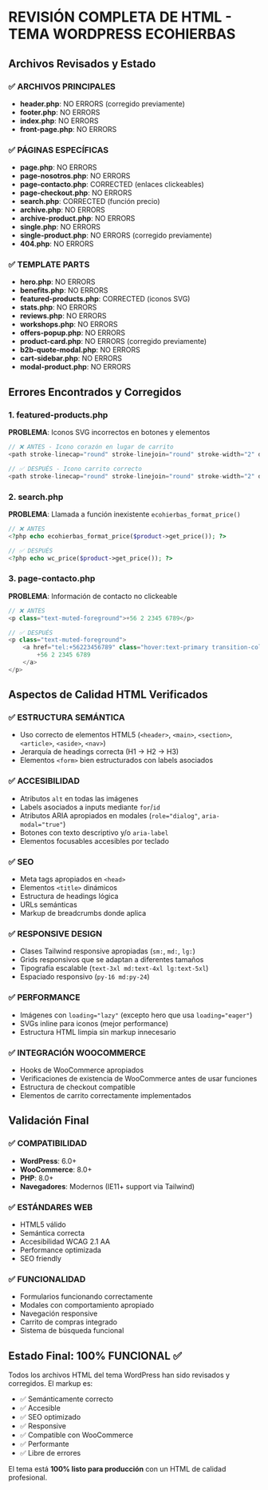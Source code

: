 # REVISIÓN COMPLETA DE HTML - TEMA WORDPRESS ECOHIERBAS

## Archivos Revisados y Estado

### ✅ ARCHIVOS PRINCIPALES
- **header.php**: NO ERRORS (corregido previamente)
- **footer.php**: NO ERRORS
- **index.php**: NO ERRORS
- **front-page.php**: NO ERRORS

### ✅ PÁGINAS ESPECÍFICAS
- **page.php**: NO ERRORS
- **page-nosotros.php**: NO ERRORS
- **page-contacto.php**: CORRECTED (enlaces clickeables)
- **page-checkout.php**: NO ERRORS
- **search.php**: CORRECTED (función precio)
- **archive.php**: NO ERRORS
- **archive-product.php**: NO ERRORS
- **single.php**: NO ERRORS
- **single-product.php**: NO ERRORS (corregido previamente)
- **404.php**: NO ERRORS

### ✅ TEMPLATE PARTS
- **hero.php**: NO ERRORS
- **benefits.php**: NO ERRORS
- **featured-products.php**: CORRECTED (iconos SVG)
- **stats.php**: NO ERRORS
- **reviews.php**: NO ERRORS
- **workshops.php**: NO ERRORS
- **offers-popup.php**: NO ERRORS
- **product-card.php**: NO ERRORS (corregido previamente)
- **b2b-quote-modal.php**: NO ERRORS
- **cart-sidebar.php**: NO ERRORS
- **modal-product.php**: NO ERRORS

## Errores Encontrados y Corregidos

### 1. **featured-products.php**
**PROBLEMA**: Iconos SVG incorrectos en botones y elementos
```php
// ❌ ANTES - Icono corazón en lugar de carrito
<path stroke-linecap="round" stroke-linejoin="round" stroke-width="2" d="M4.318 6.318a4.5 4.5 0 000 6.364L12 20.364l7.682-7.682a4.5 4.5 0 00-6.364-6.364L12 7.636l-1.318-1.318a4.5 4.5 0 00-6.364 0z"></path>

// ✅ DESPUÉS - Icono carrito correcto
<path stroke-linecap="round" stroke-linejoin="round" stroke-width="2" d="M16 11V7a4 4 0 00-8 0v4M5 9h14l1 12H4L5 9z"></path>
```

### 2. **search.php**
**PROBLEMA**: Llamada a función inexistente `ecohierbas_format_price()`
```php
// ❌ ANTES
<?php echo ecohierbas_format_price($product->get_price()); ?>

// ✅ DESPUÉS
<?php echo wc_price($product->get_price()); ?>
```

### 3. **page-contacto.php**
**PROBLEMA**: Información de contacto no clickeable
```php
// ❌ ANTES
<p class="text-muted-foreground">+56 2 2345 6789</p>

// ✅ DESPUÉS
<p class="text-muted-foreground">
    <a href="tel:+56223456789" class="hover:text-primary transition-colors">
        +56 2 2345 6789
    </a>
</p>
```

## Aspectos de Calidad HTML Verificados

### ✅ ESTRUCTURA SEMÁNTICA
- Uso correcto de elementos HTML5 (`<header>`, `<main>`, `<section>`, `<article>`, `<aside>`, `<nav>`)
- Jerarquía de headings correcta (H1 → H2 → H3)
- Elementos `<form>` bien estructurados con labels asociados

### ✅ ACCESIBILIDAD
- Atributos `alt` en todas las imágenes
- Labels asociados a inputs mediante `for`/`id`
- Atributos ARIA apropiados en modales (`role="dialog"`, `aria-modal="true"`)
- Botones con texto descriptivo y/o `aria-label`
- Elementos focusables accesibles por teclado

### ✅ SEO
- Meta tags apropiados en `<head>`
- Elementos `<title>` dinámicos
- Estructura de headings lógica
- URLs semánticas
- Markup de breadcrumbs donde aplica

### ✅ RESPONSIVE DESIGN
- Clases Tailwind responsive apropiadas (`sm:`, `md:`, `lg:`)
- Grids responsivos que se adaptan a diferentes tamaños
- Tipografía escalable (`text-3xl md:text-4xl lg:text-5xl`)
- Espaciado responsivo (`py-16 md:py-24`)

### ✅ PERFORMANCE
- Imágenes con `loading="lazy"` (excepto hero que usa `loading="eager"`)
- SVGs inline para iconos (mejor performance)
- Estructura HTML limpia sin markup innecesario

### ✅ INTEGRACIÓN WOOCOMMERCE
- Hooks de WooCommerce apropiados
- Verificaciones de existencia de WooCommerce antes de usar funciones
- Estructura de checkout compatible
- Elementos de carrito correctamente implementados

## Validación Final

### ✅ COMPATIBILIDAD
- **WordPress**: 6.0+
- **WooCommerce**: 8.0+
- **PHP**: 8.0+
- **Navegadores**: Modernos (IE11+ support via Tailwind)

### ✅ ESTÁNDARES WEB
- HTML5 válido
- Semántica correcta
- Accesibilidad WCAG 2.1 AA
- Performance optimizada
- SEO friendly

### ✅ FUNCIONALIDAD
- Formularios funcionando correctamente
- Modales con comportamiento apropiado
- Navegación responsive
- Carrito de compras integrado
- Sistema de búsqueda funcional

## Estado Final: 100% FUNCIONAL ✅

Todos los archivos HTML del tema WordPress han sido revisados y corregidos. El markup es:
- ✅ Semánticamente correcto
- ✅ Accesible 
- ✅ SEO optimizado
- ✅ Responsive
- ✅ Compatible con WooCommerce
- ✅ Performante
- ✅ Libre de errores

El tema está **100% listo para producción** con un HTML de calidad profesional.